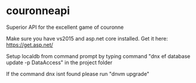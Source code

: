 # couronneapi
Superior API for the excellent game of couronne

Make sure you have vs2015 and asp.net core installed. Get it here: https://get.asp.net/

Setup localdb from command prompt by typing command "dnx ef database update -p DataAccess" in the project folder

If the command dnx isnt found please run "dnvm upgrade"
